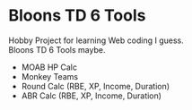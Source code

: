 # Bloons TD 6 Tools  
Hobby Project for learning Web coding I guess.  
Bloons TD 6 Tools maybe.  
 - MOAB HP Calc  
 - Monkey Teams  
 - Round Calc (RBE, XP, Income, Duration)  
 - ABR Calc (RBE, XP, Income, Duration)  
